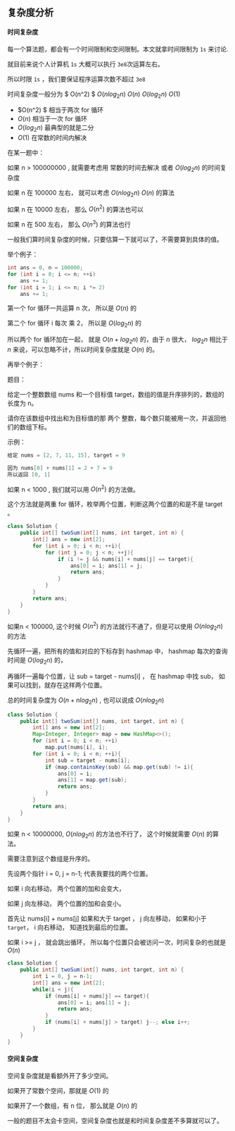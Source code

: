 ## 复杂度分析

#### 时间复杂度

每一个算法题，都会有一个时间限制和空间限制。本文就拿时间限制为 `1s` 来讨论.

就目前来说个人计算机 `1s` 大概可以执行 `3e8`次运算左右。

所以时限 `1s` ，我们要保证程序运算次数不超过 `3e8`

时间复杂度一般分为    $ O(n^2) $      $O(nlog_2n)$   $O(n)$      $O(log_2n)$     $O(1)$

- $O(n^2) $   相当于两次 for 循环
- $O(n)$     相当于一次 for 循环 
- $O(log_2n)$    最典型的就是二分
- $O(1)$       在常数的时间内解决



在某一题中：

如果 n  > 100000000 , 就需要考虑用 常数的时间去解决 或者 $O(log_2n)$ 的时间复杂度

如果 n 在 100000 左右， 就可以考虑 $O(nlog_2n)$  $O(n)$  的算法

如果 n 在 10000 左右， 那么 $O(n^2)$ 的算法也可以

如果 n 在 500 左右， 那么 $O(n^3)$ 的算法也行



一般我们算时间复杂度的时候，只要估算一下就可以了，不需要算到具体的值。

举个例子：

```java
int ans = 0, n = 100000;
for (int i = 0; i <= n; ++i)
    ans += 1;
for (int i = 1; i <= n; i *= 2)
    ans += 1;
```

第一个 for 循环一共运算 n 次， 所以是 $O(n)$ 的

第二个 for 循环 i 每次 乘 2， 所以是 $O(log_2n)$ 的

所以两个 for 循环加在一起， 就是 $O(n + log_2n)$ 的，由于 $n$ 很大， $log_2n$ 相比于 $n$ 来说，可以忽略不计，所以时间复杂度就是  $O(n)$ 的。



再举个例子：

题目：

给定一个整数数组 nums 和一个目标值 target，数组的值是升序排列的，数组的长度为 n。

请你在该数组中找出和为目标值的那 两个 整数，每个数只能被用一次，并返回他们的数组下标。

示例：

```java
给定 nums = [2, 7, 11, 15], target = 9

因为 nums[0] + nums[1] = 2 + 7 = 9
所以返回 [0, 1]
```

如果 n < 1000 , 我们就可以用 $O(n^2)$ 的方法做。

这个方法就是两重 for 循环，枚举两个位置，判断这两个位置的和是不是 target 。

```java
class Solution {
    public int[] twoSum(int[] nums, int target, int n) {
        int[] ans = new int[2];
        for (int i = 0; i < n; ++i){
            for (int j = 0; j < n; ++j){
                if (i != j && nums[i] + nums[j] == target){
                    ans[0] = i; ans[1] = j;
                    return ans;
                }
            }
        }
        return ans;
    }
}
```

如果n < 100000, 这个时候 $O(n^2)$ 的方法就行不通了，但是可以使用 $O(nlog_2n)$ 的方法

先循环一遍，把所有的值和对应的下标存到 hashmap 中， hashmap 每次的查询时间是  $O(log_2n)$ 的，

再循环一遍每个位置，让 sub = target - nums[i] ， 在 hashmap 中找 sub， 如果可以找到，就存在这样两个位置。

总的时间复杂度为 $O(n + nlog_2n)$ , 也可以说成 $O(nlog_2n)$

```java
class Solution {
    public int[] twoSum(int[] nums, int target, int n) {
        int[] ans = new int[2];
        Map<Integer, Integer> map = new HashMap<>();
        for (int i = 0; i < n; ++i)
            map.put(nums[i], i);
        for (int i = 0; i < n; ++i){
            int sub = target - nums[i];
            if (map.containsKey(sub) && map.get(sub) != i){
                ans[0] = i;
                ans[1] = map.get(sub);
                return ans;
            }
        }
        return ans;
    }
}
```

如果 n < 10000000, $O(nlog_2n)$ 的方法也不行了， 这个时候就需要 $O(n)$ 的算法。

需要注意到这个数组是升序的。

先设两个指针 i = 0, j = n-1;  代表我要找的两个位置。

如果 i 向右移动， 两个位置的加和会变大，

如果 j 向左移动， 两个位置的加和会变小。



首先让 nums[i] + nums[j]  如果和大于 target ， j 向左移动， 如果和小于 `target`， i 向右移动， 知道找到最后的位置。

如果 i >= j ， 就会跳出循环， 所以每个位置只会被访问一次，时间复杂的也就是 $O(n)$ 



```java
class Solution {
    public int[] twoSum(int[] nums, int target, int n) {
        int i = 0, j = n-1;
        int[] ans = new int[2];
        while(i < j){
            if (nums[i] + nums[j] == target){
                ans[0] = i; ans[1] = j;
                return ans;
            }
            if (nums[i] + nums[j] > target) j--; else i++;
        }
    }
}
```







#### 空间复杂度

空间复杂度就是看额外开了多少空间。

如果开了常数个空间，那就是 $O(1)$ 的

如果开了一个数组，有 n 位， 那么就是 $O(n)$ 的

一般的题目不太会卡空间，空间复杂度也就是和时间复杂度差不多算就可以了。

